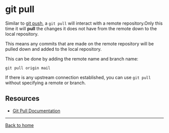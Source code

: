 # git pull

Similar to [git push](./PUSH.md), a `git pull` will interact with a remote repository.Only this time it will **pull** the changes it does not have from the remote down to the local repository.

This means any commits that are made on the remote repository will be pulled down and added to the local repository.

This can be done by adding the remote name and branch name:
```
git pull origin mail
```

If there is any upstream connection established, you can use `git pull` without specifying a remote or branch.

## Resources

- [Git Pull Documentation](https://git-scm.com/docs/git-pull)

---

[Back to home](../README.md)